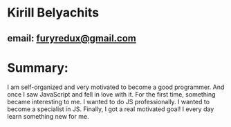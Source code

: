 # __Kirill Belyachits__
## email: furyredux@gmail.com
# __Summary:__
I am self-organized and very motivated to become a good programmer. And once I saw JavaScript and fell in love with it. For the first time, something became interesting to me. I wanted to do JS professionally. I wanted to become a specialist in JS. Finally, I got a real motivated goal! I every day learn something new for me.
